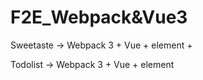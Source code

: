 # F2E_Webpack&Vue3

Sweetaste -> Webpack 3 + Vue + element + 

Todolist -> Webpack 3 + Vue + element

